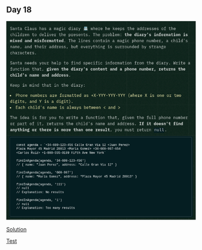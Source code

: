 ## Day 18

![instructions](./instructions.png)

[Solution](./solution.js)

[Test](../../../tests/2024/day18.test.js)
